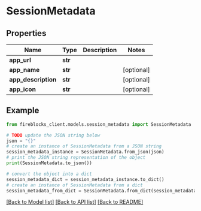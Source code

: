 # SessionMetadata


## Properties

Name | Type | Description | Notes
------------ | ------------- | ------------- | -------------
**app_url** | **str** |  | 
**app_name** | **str** |  | [optional] 
**app_description** | **str** |  | [optional] 
**app_icon** | **str** |  | [optional] 

## Example

```python
from fireblocks_client.models.session_metadata import SessionMetadata

# TODO update the JSON string below
json = "{}"
# create an instance of SessionMetadata from a JSON string
session_metadata_instance = SessionMetadata.from_json(json)
# print the JSON string representation of the object
print(SessionMetadata.to_json())

# convert the object into a dict
session_metadata_dict = session_metadata_instance.to_dict()
# create an instance of SessionMetadata from a dict
session_metadata_from_dict = SessionMetadata.from_dict(session_metadata_dict)
```
[[Back to Model list]](../README.md#documentation-for-models) [[Back to API list]](../README.md#documentation-for-api-endpoints) [[Back to README]](../README.md)


